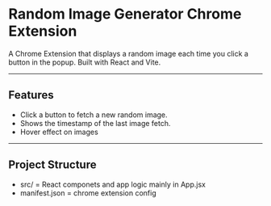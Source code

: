 # Random Image Generator Chrome Extension

A Chrome Extension that displays a random image each time you click a button in the popup. Built with React and Vite.

---

## Features

- Click a button to fetch a new random image.
- Shows the timestamp of the last image fetch.
- Hover effect on images 

---

## Project Structure

- src/ = React componets and app logic mainly in App.jsx
- manifest.json = chrome extension config


